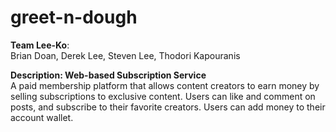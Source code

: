 # greet-n-dough

**Team Lee-Ko**: <br>
Brian Doan, Derek Lee, Steven Lee, Thodori Kapouranis

**Description: Web-based Subscription Service** <br>
A paid membership platform that allows content creators to earn money by selling subscriptions to exclusive content. Users can like and comment on posts, and subscribe to their favorite creators. Users can add money to their account wallet.

